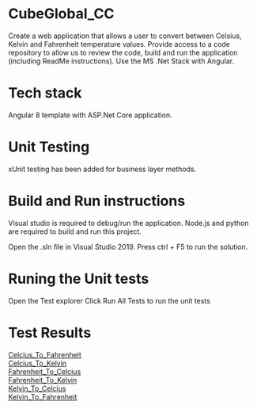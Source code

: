 # CubeGlobal_CC

Create a web application that allows a user to convert between Celsius, Kelvin and Fahrenheit temperature values.
Provide access to a code repository to allow us to review the code, build and run the application (including ReadMe instructions).
Use the MS .Net Stack with Angular.

# Tech stack
Angular 8 template with ASP.Net Core application. 

# Unit Testing 
xUnit testing has been added for business layer methods.

# Build and Run instructions
Visual studio is required to debug/run the application. Node.js and python are required to build and run this project.

Open the .sln file in Visual Studio 2019.
Press ctrl + F5 to run the solution.

# Runing the Unit tests
Open the Test explorer
Click Run All Tests to run the unit tests

# Test Results
[Celcius_To_Fahrenheit](https://github.com/AbhishekAzad08/CubeGlobal_CC/blob/main/Test_Results/TestResult_1.PNG) <br/>
[Celcius_To_Kelvin](https://github.com/AbhishekAzad08/CubeGlobal_CC/blob/main/Test_Results/TestResult_2.PNG) <br/>
[Fahrenheit_To_Celcius](https://github.com/AbhishekAzad08/CubeGlobal_CC/blob/main/Test_Results/TestResult_3.PNG) <br/>
[Fahrenheit_To_Kelvin](https://github.com/AbhishekAzad08/CubeGlobal_CC/blob/main/Test_Results/TestResult_4.PNG) <br/>
[Kelvin_To_Celcius](https://github.com/AbhishekAzad08/CubeGlobal_CC/blob/main/Test_Results/TestResult_5.PNG) <br/>
[Kelvin_To_Fahrenheit](https://github.com/AbhishekAzad08/CubeGlobal_CC/blob/main/Test_Results/TestResult_6.PNG) <br/>
